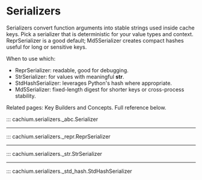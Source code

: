 # Serializers

Serializers convert function arguments into stable strings used inside cache keys. Pick a serializer that is deterministic for your value types and context. ReprSerializer is a good default; Md5Serializer creates compact hashes useful for long or sensitive keys.

When to use which:
- ReprSerializer: readable, good for debugging.
- StrSerializer: for values with meaningful __str__.
- StdHashSerializer: leverages Python's hash where appropriate.
- Md5Serializer: fixed-length digest for shorter keys or cross-process stability.

Related pages: Key Builders and Concepts. Full reference below.

::: cachium.serializers._abc.Serializer

---

::: cachium.serializers._repr.ReprSerializer

---

::: cachium.serializers._str.StrSerializer

---

::: cachium.serializers._std_hash.StdHashSerializer
